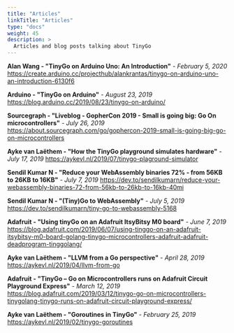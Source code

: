 ```yaml
---
title: "Articles"
linkTitle: "Articles"
type: "docs"
weight: 45
description: >
  Articles and blog posts talking about TinyGo
---
```


**Alan Wang - "TinyGo on Arduino Uno: An Introduction"** - *February 5, 2020*
https://create.arduino.cc/projecthub/alankrantas/tinygo-on-arduino-uno-an-introduction-6130f6

**Arduino - "TinyGo on Arduino"** - *August 23, 2019*
https://blog.arduino.cc/2019/08/23/tinygo-on-arduino/

**Sourcegraph - "Liveblog - GopherCon 2019 - Small is going big: Go On microcontrollers"** - *July 26, 2019*
https://about.sourcegraph.com/go/gophercon-2019-small-is-going-big-go-on-microcontrollers

**Ayke van Laëthem - "How the TinyGo playground simulates hardware"** - *July 17, 2019*
https://aykevl.nl/2019/07/tinygo-plaground-simulator

**Sendil Kumar N - "Reduce your WebAssembly binaries 72% - from 56KB to 26KB to 16KB"** - *July 7, 2019*
https://dev.to/sendilkumarn/reduce-your-webassembly-binaries-72-from-56kb-to-26kb-to-16kb-40mi

**Sendil Kumar N - "(Tiny)Go to WebAssembly"** - *July 5, 2019*
https://dev.to/sendilkumarn/tiny-go-to-webassembly-5168

**Adafruit - "Using tinyGo on an Adafruit ItsyBitsy M0 board"** - *June 7, 2019*
https://blog.adafruit.com/2019/06/07/using-tinggo-on-an-adafruit-itsybitsy-m0-board-golang-tinygo-microcontrollers-adafruit-adafruit-deadprogram-tinggolang/

**Ayke van Laëthem - "LLVM from a Go perspective"** - *April 28, 2019*
https://aykevl.nl/2019/04/llvm-from-go

**Adafruit - "TinyGo – Go on Microcontrollers runs on Adafruit Circuit Playground Express"** - *March 12, 2019*
https://blog.adafruit.com/2019/03/12/tinygo-go-on-microcontrollers-tinygolang-tinygo-runs-on-adafruit-circuit-playground-express/

**Ayke van Laëthem - "Goroutines in TinyGo"** - *February 25, 2019*
https://aykevl.nl/2019/02/tinygo-goroutines
